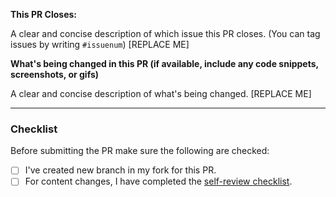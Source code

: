 <!--
Thank you for contributing to Test String Chrome Extention

Before opening this PR please make sure you've read the contribution guideline. 

Describe why this Pull Request needs to be merged. What bug have you fixed? What feature have you added? Why is it important?

If you are fixing a specific issue, include "Fixes #ISSUE" (replace with the issue number, remove the quotes) and the issue will be linked to this PR.

-->

**This PR Closes:**

<!-- If there's an existing issue for your change, please link to it below.-->

A clear and concise description of which issue this PR closes. (You can tag issues by writing `#issuenum`) [REPLACE ME]

**What's being changed in this PR (if available, include any code snippets, screenshots, or gifs)**

<!-- Let us know what you are changing. Share anything that could provide the most context. -->

A clear and concise description of what's being changed. [REPLACE ME]

---

### Checklist

Before submitting the PR make sure the following are checked:

<!--*[ ] I've checked [contribution guide](../../CONTRIBUTING.md)-->
* [ ] I've created new branch in my fork for this PR.
* [ ] For content changes, I have completed the [self-review checklist](self_review.md).
